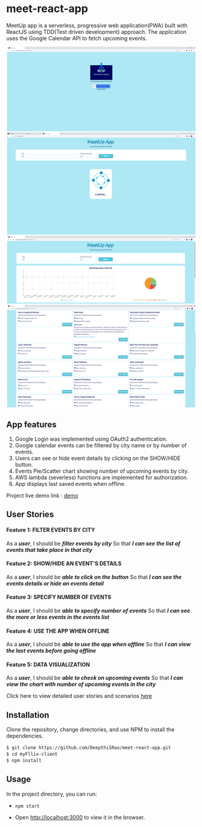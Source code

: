# meet-react-app
MeetUp app is a serverless, progressive web application(PWA) built with ReactJS using TDD(Test driven development) approach. The application uses the Google Calendar API to fetch upcoming events. 

<p align="center">
  <img src="/src/images/home_page.png" width="500" />
  <img src="/src/images/loading_page.png" width="500" />
  <img src="/src/images/event_page2.png" width="500" />
  <img src="/src/images/event_page1.png" width="500" /> 
</p>

## App features
1. Google Login was implemented using OAuth2 authentication.
2. Google calendar events can be filtered by city name or by number of events.
3. Users can see or hide event details by clicking on the SHOW/HIDE button.
4. Events Pie/Scatter chart showing number of upcoming events by city.
5. AWS lambda (severless) functions are implemented for authorization. 
6. App displays last saved events when offline.

Project live demo link : [demo](https://deepthisrao.github.io/meet-react-app/)

## User Stories
#### Feature 1: FILTER EVENTS BY CITY
As a ***user***,
I should be ***filter events by city***
So that ***I can see the list of events that take place in that city***

#### Feature 2: SHOW/HIDE AN EVENT'S DETAILS
As a ***user***,
I should be ***able to click on the button***
So that ***I can see the events details or hide an events detail***

#### Feature 3: SPECIFY NUMBER OF EVENTS
As a ***user***,
I should be ***able to specify number of events***
So that ***I can see the more or less events in the events list***

#### Feature 4: USE THE APP WHEN OFFLINE
As a ***user***,
I should be ***able to use the app when offline***
So that ***I can view the last events before going offline***

#### Feature 5: DATA VISUALIZATION
As a ***user***,
I should be ***able to check on upcoming events***
So that ***I can view the chart with number of upcoming events in the city***

Click here to view detailed user stories and scenarios [here](https://github.com/DeepthiSRao/meet-react-app/blob/main/user-stories.md)

## Installation

Clone the repository, change directories, and use NPM to install the dependencies.

```bash
$ git clone https://github.com/DeepthiSRao/meet-react-app.git
$ cd myFllix-client
$ npm install
```

## Usage

In the project directory, you can run:

- `npm start`

- Open [http://localhost:3000](http://localhost:3000) to view it in the browser.